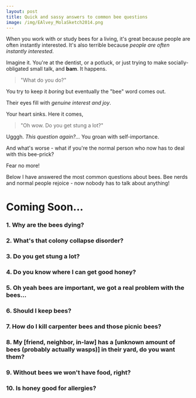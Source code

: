 ```yaml
---
layout: post
title: Quick and sassy answers to common bee questions
image: /img/EAlvey_MolaSketch2014.png
---
```


When you work with or study bees for a living, it's great because people are often instantly interested. It's also terrible because *people are often instantly interested*. 

Imagine it. You're at the dentist, or a potluck, or just trying to make socially-obligated small talk, and **bam**. It happens.

> "What do you do?" 

You try to keep it *boring* but eventually the "bee" word comes out. 

Their eyes fill with *genuine interest and joy*. 

Your heart sinks. Here it comes, 

> "Oh wow. Do you get stung a lot?" 

Ugggh. *This question again?...* You groan with self-importance. 

And what's worse - what if you're the normal person who now has to deal with this bee-prick? 

Fear no more! 

Below I have answered the most common questions about bees. Bee nerds and normal people rejoice - now nobody has to talk about anything! 

# Coming Soon...

### 1. Why are the bees dying?
### 2. What's that colony collapse disorder?
### 3. Do you get stung a lot?
### 4. Do you know where I can get good honey?
### 5. Oh yeah bees are important, we got a real problem with the bees...
### 6. Should I keep bees?
### 7. How do I kill carpenter bees and those picnic bees?
### 8. My [friend, neighbor, in-law] has a [unknown amount of bees (probably actually wasps)] in their yard, do you want them?
### 9. Without bees we won't have food, right? 
### 10. Is honey good for allergies?